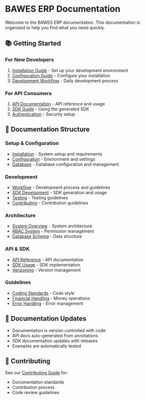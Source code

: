 # BAWES ERP Documentation

Welcome to the BAWES ERP documentation. This documentation is organized to help you find what you need quickly.

## 📚 Getting Started

### For New Developers
1. [Installation Guide](./setup/installation.md) - Set up your development environment
2. [Configuration Guide](./setup/configuration.md) - Configure your installation
3. [Development Workflow](./development/workflow.md) - Daily development process

### For API Consumers
1. [API Documentation](./api/README.md) - API reference and usage
2. [SDK Guide](./sdk/README.md) - Using the generated SDK
3. [Authentication](./security/authentication.md) - Security setup

## 📁 Documentation Structure

### Setup & Configuration
- [Installation](./setup/installation.md) - System setup and requirements
- [Configuration](./setup/configuration.md) - Environment and settings
- [Database](./setup/database.md) - Database configuration and management

### Development
- [Workflow](./development/workflow.md) - Development process and guidelines
- [SDK Development](./development/sdk.md) - SDK generation and usage
- [Testing](./development/testing.md) - Testing guidelines
- [Contributing](./development/contributing.md) - Contribution guidelines

### Architecture
- [System Overview](./architecture/overview.md) - System architecture
- [RBAC System](./architecture/rbac.md) - Permission management
- [Database Schema](./architecture/database.md) - Data structure

### API & SDK
- [API Reference](./api/README.md) - API documentation
- [SDK Usage](./sdk/README.md) - SDK implementation
- [Versioning](./api/versioning.md) - Version management

### Guidelines
- [Coding Standards](./guidelines/coding-standards.md) - Code style
- [Financial Handling](./guidelines/financial-calculations.md) - Money operations
- [Error Handling](./guidelines/error-handling.md) - Error management

## 🔄 Documentation Updates

- Documentation is version controlled with code
- API docs auto-generated from annotations
- SDK documentation updates with releases
- Examples are automatically tested

## 🤝 Contributing

See our [Contributing Guide](./development/contributing.md) for:
- Documentation standards
- Contribution process
- Code review guidelines
